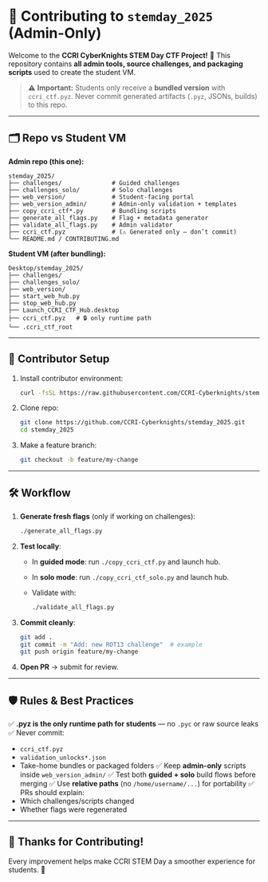 # 🤝 Contributing to `stemday_2025` (Admin-Only)

Welcome to the **CCRI CyberKnights STEM Day CTF Project!** 🎉
This repository contains **all admin tools, source challenges, and packaging scripts** used to create the student VM.

> ⚠️ **Important:** Students only receive a **bundled version** with `ccri_ctf.pyz`.
> Never commit generated artifacts (`.pyz`, JSONs, builds) to this repo.

---

## 🗂️ Repo vs Student VM

**Admin repo (this one):**

```
stemday_2025/
├── challenges/              # Guided challenges
├── challenges_solo/         # Solo challenges
├── web_version/             # Student-facing portal
├── web_version_admin/       # Admin-only validation + templates
├── copy_ccri_ctf*.py        # Bundling scripts
├── generate_all_flags.py    # Flag + metadata generator
├── validate_all_flags.py    # Admin validator
├── ccri_ctf.pyz             # (⚠️ Generated only — don’t commit)
└── README.md / CONTRIBUTING.md
```

**Student VM (after bundling):**

```
Desktop/stemday_2025/
├── challenges/
├── challenges_solo/
├── web_version/
├── start_web_hub.py
├── stop_web_hub.py
├── Launch_CCRI_CTF_Hub.desktop
├── ccri_ctf.pyz   # 🔒 only runtime path
└── .ccri_ctf_root
```

---

## 🚀 Contributor Setup

1. Install contributor environment:

   ```bash
   curl -fsSL https://raw.githubusercontent.com/CCRI-Cyberknights/stemday_2025/main/setup_contributor.py | python3 -
   ```

2. Clone repo:

   ```bash
   git clone https://github.com/CCRI-Cyberknights/stemday_2025.git
   cd stemday_2025
   ```

3. Make a feature branch:

   ```bash
   git checkout -b feature/my-change
   ```

---

## 🛠 Workflow

1. **Generate fresh flags** (only if working on challenges):

   ```bash
   ./generate_all_flags.py
   ```

2. **Test locally**:

   * In **guided mode**: run `./copy_ccri_ctf.py` and launch hub.
   * In **solo mode**: run `./copy_ccri_ctf_solo.py` and launch hub.
   * Validate with:

     ```bash
     ./validate_all_flags.py
     ```

3. **Commit cleanly**:

   ```bash
   git add .
   git commit -m "Add: new ROT13 challenge"  # example
   git push origin feature/my-change
   ```

4. **Open PR** → submit for review.

---

## 🛡️ Rules & Best Practices

✅ **.pyz is the only runtime path for students** — no `.pyc` or raw source leaks
✅ Never commit:

* `ccri_ctf.pyz`
* `validation_unlocks*.json`
* Take-home bundles or packaged folders
  ✅ Keep **admin-only** scripts inside `web_version_admin/`
  ✅ Test both **guided + solo** build flows before merging
  ✅ Use **relative paths** (no `/home/username/...`) for portability
  ✅ PRs should explain:
* Which challenges/scripts changed
* Whether flags were regenerated

---

## 🙌 Thanks for Contributing!

Every improvement helps make CCRI STEM Day a smoother experience for students. 🚩